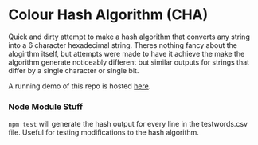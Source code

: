 # Colour Hash Algorithm (CHA)

Quick and dirty attempt to make a hash algorithm that converts any string into a 6 character hexadecimal string. Theres nothing fancy about the alogirthm itself, but attempts were made to have it achieve the make the algorithm generate noticeably different but similar outputs for strings that differ by a single character or single bit.

A running demo of this repo is hosted [here](http://www.joneubank.com/things/cha/demo.html).

### Node Module Stuff

`npm test` will generate the hash output for every line in the testwords.csv file. Useful for testing modifications to the hash algorithm.
